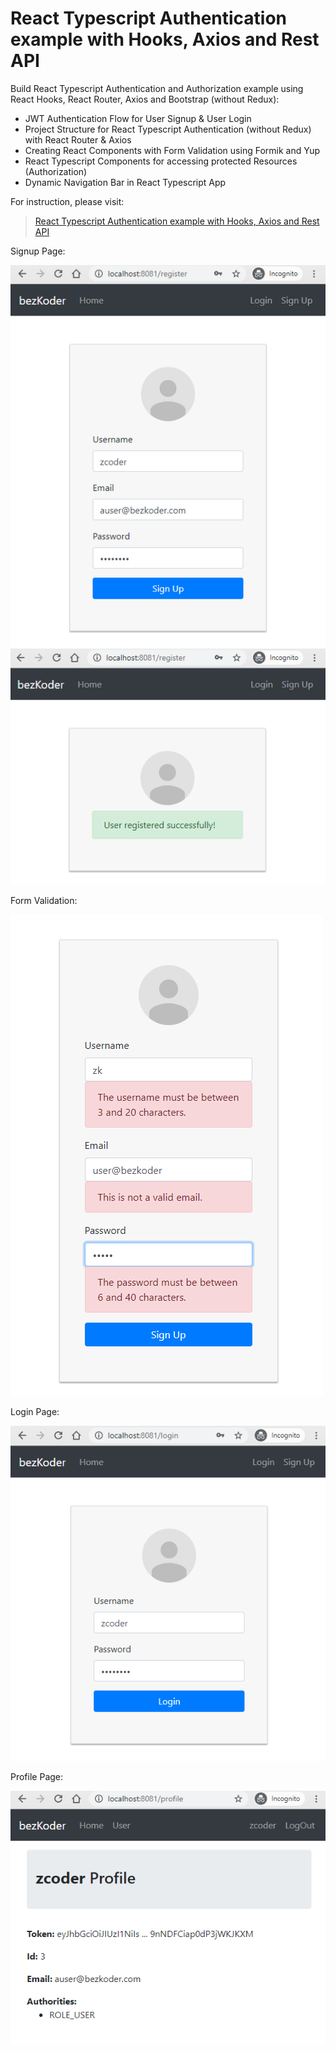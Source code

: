 # React Typescript Authentication example with Hooks, Axios and Rest API

Build React Typescript Authentication and Authorization example using React Hooks, React Router, Axios and Bootstrap (without Redux):
- JWT Authentication Flow for User Signup & User Login
- Project Structure for React Typescript Authentication (without Redux) with React Router & Axios
- Creating React Components with Form Validation using Formik and Yup
- React Typescript Components for accessing protected Resources (Authorization)
- Dynamic Navigation Bar in React Typescript App

For instruction, please visit:
> [React Typescript Authentication example with Hooks, Axios and Rest API](https://www.bezkoder.com/react-typescript-authentication-example/)

Signup Page:

![react-typescript-authentication-example-signup](react-typescript-authentication-example-signup.png)

Form Validation:

![react-typescript-authentication-example-form-validation](react-typescript-authentication-example-form-validation.png)

Login Page:

![react-typescript-authentication-example-login](react-typescript-authentication-example-login.png)

Profile Page:

![react-typescript-authentication-example-profile-page](react-typescript-authentication-example-profile-page.png)
